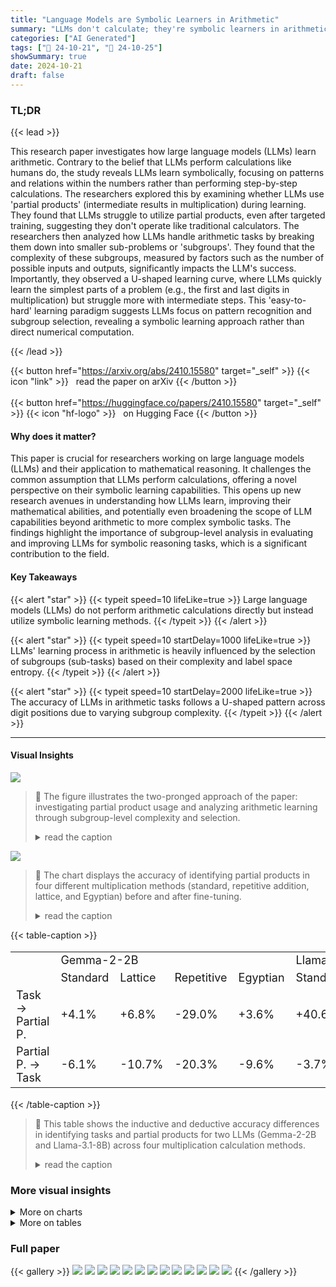 ```yaml
---
title: "Language Models are Symbolic Learners in Arithmetic"
summary: "LLMs don't calculate; they're symbolic learners in arithmetic, mastering tasks through subgroup pattern recognition, prioritizing easy-to-hard pattern selection."
categories: ["AI Generated"]
tags: ["🔖 24-10-21", "🤗 24-10-25"]
showSummary: true
date: 2024-10-21
draft: false
---
```


### TL;DR


{{< lead >}}

This research paper investigates how large language models (LLMs) learn arithmetic.  Contrary to the belief that LLMs perform calculations like humans do, the study reveals LLMs learn symbolically, focusing on patterns and relations within the numbers rather than performing step-by-step calculations.  The researchers explored this by examining whether LLMs use 'partial products' (intermediate results in multiplication) during learning. They found that LLMs struggle to utilize partial products, even after targeted training, suggesting they don't operate like traditional calculators.  The researchers then analyzed how LLMs handle arithmetic tasks by breaking them down into smaller sub-problems or 'subgroups'.  They found that the complexity of these subgroups, measured by factors such as the number of possible inputs and outputs, significantly impacts the LLM's success.  Importantly, they observed a U-shaped learning curve, where LLMs quickly learn the simplest parts of a problem (e.g., the first and last digits in multiplication) but struggle more with intermediate steps.  This 'easy-to-hard' learning paradigm suggests LLMs focus on pattern recognition and subgroup selection, revealing a symbolic learning approach rather than direct numerical computation.

{{< /lead >}}


{{< button href="https://arxiv.org/abs/2410.15580" target="_self" >}}
{{< icon "link" >}} &nbsp; read the paper on arXiv
{{< /button >}}
<br><br>
{{< button href="https://huggingface.co/papers/2410.15580" target="_self" >}}
{{< icon "hf-logo" >}} &nbsp; on Hugging Face
{{< /button >}}

#### Why does it matter?
This paper is crucial for researchers working on large language models (LLMs) and their application to mathematical reasoning. It challenges the common assumption that LLMs perform calculations, offering a novel perspective on their symbolic learning capabilities. This opens up new research avenues in understanding how LLMs learn, improving their mathematical abilities, and potentially even broadening the scope of LLM capabilities beyond arithmetic to more complex symbolic tasks.  The findings highlight the importance of subgroup-level analysis in evaluating and improving LLMs for symbolic reasoning tasks, which is a significant contribution to the field.
#### Key Takeaways

{{< alert "star" >}}
{{< typeit speed=10 lifeLike=true >}} Large language models (LLMs) do not perform arithmetic calculations directly but instead utilize symbolic learning methods. {{< /typeit >}}
{{< /alert >}}

{{< alert "star" >}}
{{< typeit speed=10 startDelay=1000 lifeLike=true >}} LLMs' learning process in arithmetic is heavily influenced by the selection of subgroups (sub-tasks) based on their complexity and label space entropy. {{< /typeit >}}
{{< /alert >}}

{{< alert "star" >}}
{{< typeit speed=10 startDelay=2000 lifeLike=true >}} The accuracy of LLMs in arithmetic tasks follows a U-shaped pattern across digit positions due to varying subgroup complexity. {{< /typeit >}}
{{< /alert >}}

------
#### Visual Insights



![](figures/figures_2_0.png)

> 🔼 The figure illustrates the two-pronged approach of the paper: investigating partial product usage and analyzing arithmetic learning through subgroup-level complexity and selection.
> <details>
> <summary>read the caption</summary>
> Figure 1: Fundamental structure of the paper. We begin by investigating partial products and proceed to a detailed examination at the subgroup level to understand the mechanism in a symbolic manner.
> </details>





![](charts/charts_5_0.png)

> 🔼 The chart displays the accuracy of identifying partial products in four different multiplication methods (standard, repetitive addition, lattice, and Egyptian) before and after fine-tuning.
> <details>
> <summary>read the caption</summary>
> Figure 2: Partial products identification accuracy before and after fine-tuning on tasks. Scores are reported on average of Gemma-2-2B and Llama-3.1-8B.
> </details>





{{< table-caption >}}
<table id='0' style='font-size:18px'><tr><td></td><td colspan="4">Gemma-2-2B</td><td colspan="4">Llama-3.1-8B</td></tr><tr><td></td><td>Standard</td><td>Lattice</td><td>Repetitive</td><td>Egyptian</td><td>Standard</td><td>Lattice</td><td>Repetitive</td><td>Egyptian</td></tr><tr><td>Task → Partial P.</td><td>+4.1%</td><td>+6.8%</td><td>-29.0%</td><td>+3.6%</td><td>+40.6%</td><td>+40.8%</td><td>-59.0%</td><td>+29.6%</td></tr><tr><td>Partial P. → Task</td><td>-6.1%</td><td>-10.7%</td><td>-20.3%</td><td>-9.6%</td><td>-3.7%</td><td>-0.2%</td><td>-0.9%</td><td>-2.7%</td></tr></table>{{< /table-caption >}}

> 🔼 This table shows the inductive and deductive accuracy differences in identifying tasks and partial products for two LLMs (Gemma-2-2B and Llama-3.1-8B) across four multiplication calculation methods.
> <details>
> <summary>read the caption</summary>
> Table 1: Inductive and deductive accuracy difference Δ.
> </details>



### More visual insights



<details>
<summary>More on charts
</summary>


![](charts/charts_8_0.png "🔼 Figure 3: Position-level Accuracy from Gemma-2-2B and Llama-3.1-8B.")

> 🔼 The chart displays the U-shaped pattern of position-level accuracy across different training set sizes for 3, 4, and 5-digit multiplication tasks using Gemma-2-2B and Llama-3.1-8B language models.
> <details>
> <summary>read the caption</summary>
> Figure 3: Position-level Accuracy from Gemma-2-2B and Llama-3.1-8B.
> </details>


![](charts/charts_8_1.png "🔼 Figure 3: Position-level Accuracy from Gemma-2-2B and Llama-3.1-8B.")

> 🔼 The chart displays the position-level accuracy of LLMs in multiplication tasks across various training set sizes, revealing a U-shaped pattern.
> <details>
> <summary>read the caption</summary>
> Figure 3: Position-level Accuracy from Gemma-2-2B and Llama-3.1-8B.
> </details>


![](charts/charts_8_2.png "🔼 Figure 3: Position-level Accuracy from Gemma-2-2B and Llama-3.1-8B.")

> 🔼 The chart displays the U-shaped pattern of position-level accuracy across different training set sizes for 3-digit, 4-digit, and 5-digit multiplication tasks using Gemma-2-2B and Llama-3.1-8B language models.
> <details>
> <summary>read the caption</summary>
> Figure 3: Position-level Accuracy from Gemma-2-2B and Llama-3.1-8B.
> </details>


![](charts/charts_8_3.png "🔼 Figure 3: Position-level Accuracy from Gemma-2-2B and Llama-3.1-8B.")

> 🔼 The chart displays the position-level accuracy of LLMs in multiplication tasks across different training set sizes, revealing a U-shaped pattern.
> <details>
> <summary>read the caption</summary>
> Figure 3: Position-level Accuracy from Gemma-2-2B and Llama-3.1-8B.
> </details>


![](charts/charts_8_4.png "🔼 Figure 3: Position-level Accuracy from Gemma-2-2B and Llama-3.1-8B.")

> 🔼 The chart displays the U-shaped pattern of position-level accuracy in 3-digit, 4-digit, and 5-digit multiplication tasks across various training set sizes for Gemma-2-2B and Llama-3.1-8B language models.
> <details>
> <summary>read the caption</summary>
> Figure 3: Position-level Accuracy from Gemma-2-2B and Llama-3.1-8B.
> </details>


![](charts/charts_8_5.png "🔼 Figure 3: Position-level Accuracy from Gemma-2-2B and Llama-3.1-8B.")

> 🔼 The chart displays the position-level accuracy of LLMs in 3, 4, and 5-digit multiplication tasks across varying training set sizes, revealing a U-shaped pattern where accuracy is highest at the beginning and end positions and lowest in the middle.
> <details>
> <summary>read the caption</summary>
> Figure 3: Position-level Accuracy from Gemma-2-2B and Llama-3.1-8B.
> </details>


</details>



<details>
<summary>More on tables
</summary>


{{< table-caption >}}
<br><table id='5' style='font-size:16px'><tr><td>Standard Multiplication</td><td>Pstd = {A1 xB1B2, A2xB1B2, B1 xA1A2,B2 x A1A2}</td></tr><tr><td>Repetitive Addition</td><td>Pra = {�B1B2 A1A2, ��� B1B2}</td></tr><tr><td>Lattice Method</td><td>Plattice = {A10x B10,A10x B2,A2 x B10, A2 x B2}</td></tr><tr><td>Egyptian Multiplication</td><td>Pegyptian = {2k xA1A2|ke0,1,..., [log2(B1B2)]}</td></tr></table>{{< /table-caption >}}
> 🔼 {{ table.description }}
> <details>
> <summary>read the caption</summary>
> {{ table.caption }}
> </details>


> The table presents the diagnostic sets used to probe language models' partial products in four different multiplication calculation methods.


{{< table-caption >}}
<table id='0' style='font-size:14px'><tr><td></td><td></td><td>C1</td><td>C2</td><td>C3</td><td>C4</td><td>C5</td><td colspan="2">{Ci}i=1</td></tr><tr><td>Task</td><td>Format</td><td>H(L)</td><td>H(L)</td><td>H(L)</td><td>H(L)</td><td>H(L)</td><td>ILI</td><td>H(L)</td></tr><tr><td>f(a,b) = a + b</td><td>A1A2 + B1B2 = C1C2C3</td><td>0.9710</td><td>3.3215</td><td>3.3219</td><td></td><td></td><td>179</td><td>7.2130</td></tr><tr><td>f(a,b) = a + b + 1</td><td>A1A2 + B1B2 = C1C2C3</td><td>0.9649</td><td>3.3215</td><td>3.3219</td><td></td><td></td><td>179</td><td>7.2130</td></tr><tr><td>f(a,b) = a +6+ 15</td><td>A1A2 + B1B2 = C1C2C3</td><td>0.9280</td><td>3.3214</td><td>3.3219</td><td></td><td></td><td>179</td><td>7.2130</td></tr><tr><td>f(a,b) = a +b + 115</td><td>A1A2 + B1B2 = C1C2C3</td><td>0.9280</td><td>3.3214</td><td>3.3219</td><td>-</td><td></td><td>179</td><td>7.2130</td></tr><tr><td>f(a,b) = (a+ b) mod 100</td><td>A1A2 + B1B2 = C1C2</td><td>3.3214</td><td>3.3219</td><td>-</td><td>-</td><td>-</td><td>100</td><td>6.6432</td></tr><tr><td>f(a,b) = (a+ b) mod 50</td><td>A1A2 + B1B2 = C1C2</td><td>2.3217</td><td>3.3219</td><td>-</td><td>-</td><td>-</td><td>50</td><td>5.6436</td></tr><tr><td>f(a,b) = (a+b) mod 10</td><td>A1A2 + B1B2 = C1</td><td>3.3219</td><td>-</td><td>-</td><td>-</td><td>-</td><td>10</td><td>3.3219</td></tr><tr><td>f(a,b) = a xb</td><td>A1A2 x B1B2 = C1C2C3C4</td><td>2.8979</td><td>3.3215</td><td>3.3160</td><td>3.0340</td><td>-</td><td>2621</td><td>11.1172</td></tr><tr><td>f(a,b) = a xbx 2</td><td>A1A2 x B1B2 = C1C2C3C4C5</td><td>0.6873</td><td>3.2173</td><td>3.3215</td><td>3.2964</td><td>2.2227</td><td>2621</td><td>11.1172</td></tr><tr><td>f(a,b) = a xbx 4</td><td>A1A2 x B1B2 = C1C2C3C4C5</td><td>1.6030</td><td>3.3020</td><td>3.3204</td><td>3.2234</td><td>2.2227</td><td>2621</td><td>11.1172</td></tr><tr><td>f(a,b) = a xbx 8</td><td>A1A2 x B1B2 = C1C2C3C4C5</td><td>2.5811</td><td>3.3202</td><td>3.3151</td><td>3.2235</td><td>2.2227</td><td>2621</td><td>11.1172</td></tr><tr><td>f(a,b) = (a x b) mod 100</td><td>A1A2 x B1B2 = C1C2</td><td>3.3160</td><td>3.0340</td><td>-</td><td>-</td><td>-</td><td>100</td><td>6.2912</td></tr><tr><td>f(a,b) = (a x b) mod 50</td><td>A1A2 x B1B2 = C1C2</td><td>2.3210</td><td>3.0340</td><td>-</td><td>-</td><td>-</td><td>50</td><td>5.3494</td></tr><tr><td>f(a,b) = (a x b) mod 10</td><td>A1A2 x B1B2 = C1</td><td>3.0340</td><td>-</td><td>-</td><td>-</td><td>-</td><td>10</td><td>3.0340</td></tr></table>{{< /table-caption >}}
> 🔼 {{ table.description }}
> <details>
> <summary>read the caption</summary>
> {{ table.caption }}
> </details>


> Table 3 shows the label space entropy and size for different rule perturbations applied to addition and multiplication tasks, highlighting the impact of rule variations on task complexity.


{{< table-caption >}}
<table id='7' style='font-size:14px'><tr><td></td><td>Gemma-2-2B</td><td>Llama-3.1-8B</td></tr><tr><td>f(a,b) = a + 6</td><td></td><td></td></tr><tr><td>f(a,b) = a + 6 + 1</td><td>-0.1%</td><td>-0.1%</td></tr><tr><td>f(a,b) = a + 6 + 15</td><td>-0.9%</td><td>+0.1%</td></tr><tr><td>f(a,b) = a + b + 115</td><td>-1.4%</td><td>+0.7%</td></tr><tr><td>f(a,b) = (a + b) mod 100</td><td>+10.1%</td><td>+3.7%</td></tr><tr><td>f(a,b) = (a + b) mod 50</td><td>+13.1%</td><td>+6.7%</td></tr><tr><td>f(a,b) = (a+b) mod 10</td><td>+26.1%</td><td>+13.7%</td></tr><tr><td>f(a,b) = a x 6</td><td>-</td><td></td></tr><tr><td>f(a,b) = a X 6 X 2</td><td>-1.1%</td><td>-2.7%</td></tr><tr><td>f(a,b) = a x 6 x 4</td><td>-1.7%</td><td>+0.7%</td></tr><tr><td>f(a,b) = a X b x 8</td><td>+0.2%</td><td>-3.7%</td></tr><tr><td>f(a,b) = (a x b) mod 100</td><td>+7.1%</td><td>+3.8%</td></tr><tr><td>f(a,b) = (a X b) mod 50</td><td>+12.1%</td><td>+5.3%</td></tr><tr><td>f(a,b) = (a x b) mod 10</td><td>+18.9%</td><td>+10.7%</td></tr></table>{{< /table-caption >}}
> 🔼 {{ table.description }}
> <details>
> <summary>read the caption</summary>
> {{ table.caption }}
> </details>


> Table 4 presents the accuracy difference (Δ) in percentage for addition and multiplication tasks, showing the impact of rule perturbation on the performance of Gemma-2-2B and Llama-3.1-8B language models.


{{< table-caption >}}
<table id='2' style='font-size:14px'><tr><td></td><td>Format</td><td>Gemma-2-2B</td><td>Llama-3.1-8B</td></tr><tr><td>f(a,b) =a+b</td><td>Natural Language</td><td>-</td><td>-</td></tr><tr><td>f(a,b) = a+b</td><td>Random String</td><td>+0.1%</td><td>-0.2%</td></tr><tr><td>f(a,b) =a+b</td><td>Disturbed Digits</td><td>-3.9%</td><td>-2.1%</td></tr><tr><td>f(a,b) = a x b</td><td>Natural Language</td><td>-</td><td>-</td></tr><tr><td>f(a,b) = a x b</td><td>Random String</td><td>+0.3%</td><td>-0.5%</td></tr><tr><td>f(a,b) = a X b</td><td>Disturbed Digits</td><td>-1.9%</td><td>-3.1%</td></tr></table>{{< /table-caption >}}
> 🔼 {{ table.description }}
> <details>
> <summary>read the caption</summary>
> {{ table.caption }}
> </details>


> Table 6 presents the accuracy difference (Δ) in percentage for addition and multiplication tasks with different input format perturbations (Natural Language, Random String, and Disturbed Digits) using Gemma-2-2B and Llama-3.1-8B language models.


{{< table-caption >}}
<table id='16' style='font-size:22px'><tr><td></td><td>B1 B2</td></tr><tr><td>A1</td><td>A1B1 A1B2</td></tr><tr><td>A2</td><td>A2B1 A2B2</td></tr></table>{{< /table-caption >}}
> 🔼 {{ table.description }}
> <details>
> <summary>read the caption</summary>
> {{ table.caption }}
> </details>


> The table presents the changes in accuracy for identifying partial products and solving arithmetic tasks before and after fine-tuning LLMs on different sets of diagnostic tasks, comparing the performance across four multiplication calculation methods.


</details>


### Full paper

{{< gallery >}}
<img src="paper_images/1.png" class="grid-w50 md:grid-w33 xl:grid-w25" />
<img src="paper_images/2.png" class="grid-w50 md:grid-w33 xl:grid-w25" />
<img src="paper_images/3.png" class="grid-w50 md:grid-w33 xl:grid-w25" />
<img src="paper_images/4.png" class="grid-w50 md:grid-w33 xl:grid-w25" />
<img src="paper_images/5.png" class="grid-w50 md:grid-w33 xl:grid-w25" />
<img src="paper_images/6.png" class="grid-w50 md:grid-w33 xl:grid-w25" />
<img src="paper_images/7.png" class="grid-w50 md:grid-w33 xl:grid-w25" />
<img src="paper_images/8.png" class="grid-w50 md:grid-w33 xl:grid-w25" />
<img src="paper_images/9.png" class="grid-w50 md:grid-w33 xl:grid-w25" />
<img src="paper_images/10.png" class="grid-w50 md:grid-w33 xl:grid-w25" />
<img src="paper_images/11.png" class="grid-w50 md:grid-w33 xl:grid-w25" />
<img src="paper_images/12.png" class="grid-w50 md:grid-w33 xl:grid-w25" />
<img src="paper_images/13.png" class="grid-w50 md:grid-w33 xl:grid-w25" />
{{< /gallery >}}